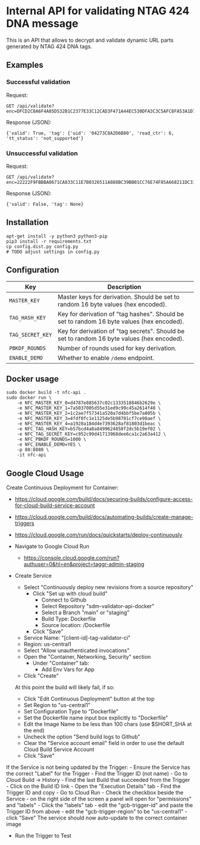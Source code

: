 # Internal API for validating NTAG 424 DNA message

This is an API that allows to decrypt and validate dynamic URL parts generated by NTAG 424 DNA tags.

## Examples
### Successful validation
Request:
```
GET /api/validate?enc=DFCD2C8A6F4A85D532B1C2377E33C12CAD3F471A44EC530DFA3C3C5AFC8FA53A1D7F4D986E052D20FA228F58469C987D9A23225B15224415
```

Response (JSON):
```
{'valid': True, 'tag': {'uid': '04273C8A2D6B80', 'read_ctr': 6, 'tt_status': 'not_supported'}
```

### Unsuccessful validation
Request:
```
GET /api/validate?enc=22222F9FBBBA0671CA833C11E7B0326511A888BC39BB01CC76E74F85A668211DC31BEA35F15E325EA2AB14820E946F0F16B868C4C9122222
```

Response (JSON):
```
{'valid': False, 'tag': None}
```

## Installation

```
apt-get install -y python3 python3-pip
pip3 install -r requirements.txt
cp config.dist.py config.py
# TODO adjust settings in config.py
```

## Configuration

| Key           | Description               |
| ------------- | ------------------- |
| `MASTER_KEY` | Master keys for derivation. Should be set to random 16 byte values (hex encoded). |
| `TAG_HASH_KEY` | Key for derivation of "tag hashes". Should be set to random 16 byte values (hex encoded). |
| `TAG_SECRET_KEY` | Key for derivation of "tag secrets". Should be set to random 16 byte values (hex encoded). |
| `PBKDF_ROUNDS` | Number of rounds used for key derivation. |
| `ENABLE_DEMO` | Whether to enable `/demo` endpoint. |

## Docker usage
```
sudo docker build -t nfc-api .
sudo docker run \
    -e NFC_MASTER_KEY_0=d4787e885637c02c1333518846b2629e \
    -e NFC_MASTER_KEY_1=7a5037005d55e31ed9c99c45a2614f48 \
    -e NFC_MASTER_KEY_2=1c2ae7f57341a520a7d4bbf5be7a805b \
    -e NFC_MASTER_KEY_3=4fdf0fc1e1125de5b98701cf7ce98aef \
    -e NFC_MASTER_KEY_4=a1928a184d4e7393628af81803d1beac \
    -e NFC_TAG_HASH_KEY=b57bcd4a8a8499624858f2dc5b19ef02 \
    -e NFC_TAG_SECRET_KEY=c952c99d41713968dee6ca1c2a63a412 \
    -e NFC_PBKDF_ROUNDS=1000 \
    -e NFC_ENABLE_DEMO=YES \
    -p 80:8080 \
    -it nfc-api
```


## Google Cloud Usage

Create Continuous Deployment for Container:
  - https://cloud.google.com/build/docs/securing-builds/configure-access-for-cloud-build-service-account
  - https://cloud.google.com/build/docs/automating-builds/create-manage-triggers
  - https://cloud.google.com/run/docs/quickstarts/deploy-continuously

  - Navigate to Google Cloud Run
    - https://console.cloud.google.com/run?authuser=0&hl=en&project=taggr-admin-staging

  - Create Service
    - Select "Continuously deploy new revisions from a source repository"
      - Click "Set up with cloud build"
        - Connect to Github
        - Select Repository "sdm-validator-api-docker"
        - Select a Branch "main" or "staging"
        - Build Type: Dockerfile
        - Source location: /Dockerfile
      - Click "Save"
    - Service Name: "[client-id]-tag-validator-ci"
    - Region: us-central1
    - Select "Allow unauthenticated invocations"
    - Open the "Container, Networking, Security" section
      - Under "Container" tab:
        - Add Env Vars for App
    - Click "Create"

    At this point the build will likely fail, if so:
    - Click "Edit Continuous Deployment" button at the top
    - Set Region to "us-central1"
    - Set Configuration Type to "Dockerfile"
    - Set the Dockerfile name input box explicitly to "Dockerfile"
    - Edit the Image Name to be less than 100 chars (use $SHORT_SHA at the end)
    - Uncheck the option "Send build logs to Github"
    - Clear the "Service account email" field in order to use the default Cloud Build Service Account
    - Click "Save"

  If the Service is not being updated by the Trigger:
    - Ensure the Service has the correct "Label" for the Trigger
      - Find the Trigger ID (not name)
        - Go to Cloud Build -> History
        - Find the last Build that succeeded from the Trigger
        - Click on the Build ID link
        - Open the "Execution Details" tab
        - Find the Trigger ID and copy
      - Go to Cloud Run
        - Check the checkbox beside the Service
        - on the right side of the screen a panel will open for "permissions" and "labels"
        - Click the "labels" tab
          - edit the "gcb-trigger-id" and paste the Trigger ID from above
          - edit the "gcb-trigger-region" to be "us-central1"
          - click "Save"
      The service should now auto-update to the correct container image

  - Run the Trigger to Test
